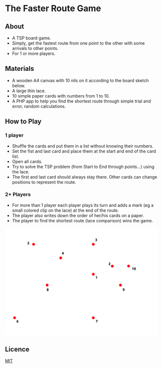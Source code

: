 # The Faster Route Game

## About
- A TSP board game.
- Simply, get the fastest route from one point to the other with some arrivals to other points.
- For 1 or more players.


## Materials
- A wooden A4 canvas with 10 nils on it according to the board sketch below.
- A large thin lace.
- 10 simple paper cards with numbers from 1 to 10.
- A PHP app to help you find the shortest route through simple trial and error, random calculations.

## How to Play
### 1 player
- Shuffle the cards and put them in a list without knowing their numbers.
- Set the fist and last card and place them at the start and end of the card list.
- Open all cards.
- Try to solve the TSP problem (from Start to End through points...) using the lace. 
- The first and last card should always stay there. Other cards can change positions to represent the route.

### 2+ Players
- For more than 1 player each player plays its turn and adds a mark (eg a small colored clip on the lace) at the end of the route.
- The player also writes down the order of her/his cards on a paper.
- The player to find the shortest route (lace comparison) wins the game.

![](board.png)


## Licence
[MIT](LICENSE)